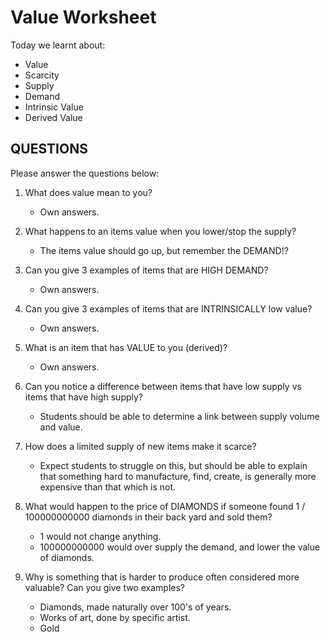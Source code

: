 # Value Worksheet

Today we learnt about:
- Value
- Scarcity
- Supply
- Demand
- Intrinsic Value
- Derived Value

## QUESTIONS

Please answer the questions below:

1. What does value mean to you?
	* Own answers.

2. What happens to an items value when you lower/stop the supply?
	* The items value should go up, but remember the DEMAND!?

3. Can you give 3 examples of items that are HIGH DEMAND?
	* Own answers.

4. Can you give 3 examples of items that are INTRINSICALLY low value?
	* Own answers.

5. What is an item that has VALUE to you (derived)?
	* Own answers.

6. Can you notice a difference between items that have low supply vs items that have high supply?
	* Students should be able to determine a link between supply volume and value.

7. How does a limited supply of new items make it scarce?
	* Expect students to struggle on this, but should be able to explain that something hard to manufacture, find, create, is generally more expensive than that which is not.

8. What would happen to the price of DIAMONDS if someone found 1 / 100000000000 diamonds in their back yard and sold them?
	* 1 would not change anything.
	* 100000000000 would over supply the demand, and lower the value of diamonds.

9. Why is something that is harder to produce often considered more valuable? Can you give two examples?
	* Diamonds, made naturally over 100's of years.
	* Works of art, done by specific artist.
	* Gold  
